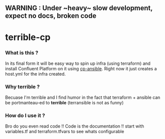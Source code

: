 ## WARNING : Under ~heavy~ slow development, expect no docs, broken code
# terrible-cp

### What is this ?
In its final form it will be easy way to spin up infra (using terraform) and install Confluent Platform on it using [cp-ansible](https://github.com/confluentinc/cp-ansible). Right now it just creates a host.yml for the infra created.

### Why terrible ? 
Becuase I'm terrible and I find humor in the fact that terraform + ansible can be portmanteau-ed to **terrible** (terransible is not as funny)

### How do I use it ?
Bro do you even read code !! Code is the documentation !! start with variables.tf and terraform.tfvars to see whats configurable
